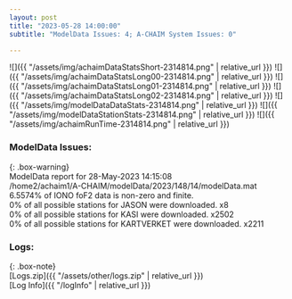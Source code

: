 ```yaml
---
layout: post
title: "2023-05-28 14:00:00"
subtitle: "ModelData Issues: 4; A-CHAIM System Issues: 0"

---
```


![]({{ "/assets/img/achaimDataStatsShort-2314814.png" | relative_url }})
![]({{ "/assets/img/achaimDataStatsLong00-2314814.png" | relative_url }})
![]({{ "/assets/img/achaimDataStatsLong01-2314814.png" | relative_url }})
![]({{ "/assets/img/achaimDataStatsLong02-2314814.png" | relative_url }})
![]({{ "/assets/img/modelDataDataStats-2314814.png" | relative_url }})
![]({{ "/assets/img/modelDataStationStats-2314814.png" | relative_url }})
![]({{ "/assets/img/achaimRunTime-2314814.png" | relative_url }})


### ModelData Issues:  
  
{: .box-warning}  
 ModelData report for 28-May-2023 14:15:08   
 /home2/achaim1/A-CHAIM/modelData/2023/148/14/modelData.mat   
 6.5574% of IONO foF2 data is non-zero and finite.   
 0% of all possible stations for JASON were downloaded. x8   
 0% of all possible stations for KASI were downloaded. x2502   
 0% of all possible stations for KARTVERKET were downloaded. x2211   
  


### Logs:  
  
{: .box-note}  
[Logs.zip]({{ "/assets/other/logs.zip" | relative_url }})  
[Log Info]({{ "/logInfo" | relative_url }})  
